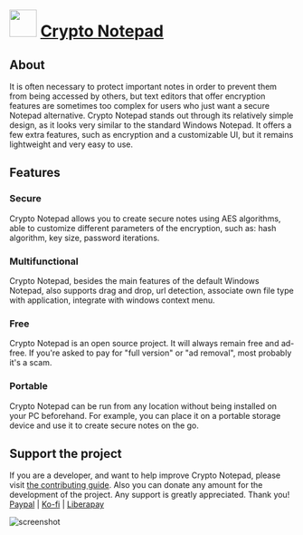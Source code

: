 ﻿# <img src="https://cdn.jsdelivr.net/gh/chtof/chocolatey-packages/automatic/crypto-notepad/crypto-notepad.png" width="48" height="48"/> [Crypto Notepad](https://chocolatey.org/packages/crypto-notepad)

## About
It is often necessary to protect important notes in order to prevent them from being accessed by others, but text editors that offer encryption features are sometimes too complex for users who just want a secure Notepad alternative. Crypto Notepad stands out through its relatively simple design, as it looks very similar to the standard Windows Notepad. It offers a few extra features, such as encryption and a customizable UI, but it remains lightweight and very easy to use.

## Features
### Secure
Crypto Notepad allows you to create secure notes using AES algorithms, able to customize different parameters of the encryption, such as: hash algorithm, key size, password iterations.

### Multifunctional
Crypto Notepad, besides the main features of the default Windows Notepad, also supports drag and drop, url detection, associate own file type with application, integrate with windows context menu.

### Free
Crypto Notepad is an open source project. It will always remain free and ad-free. If you're asked to pay for "full version" or "ad removal", most probably it's a scam.

### Portable
Crypto Notepad can be run from any location without being installed on your PC beforehand. For example, you can place it on a portable storage device and use it to create secure notes on the go.

## Support the project
If you are a developer, and want to help improve Crypto Notepad, please visit [the contributing guide](https://github.com/Sigmanor/Crypto-Notepad/blob/master/CONTRIBUTING.md). Also you can donate any amount for the development of the project. Any support is greatly appreciated. Thank you!
[Paypal](https://www.paypal.com/cgi-bin/webscr?cmd=_s-xclick&hosted_button_id=AK9FYCBAHV4U8&source=url) | [Ko-fi](https://ko-fi.com/sigmanor) | [Liberapay](https://liberapay.com/sigmanor)

![screenshot](https://cdn.jsdelivr.net/gh/chtof/chocolatey-packages/automatic/crypto-notepad/screenshot.png)